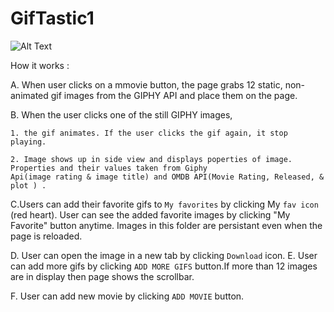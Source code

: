# GifTastic1

![Alt Text](https://mallika1.github.io/GifTastic1/assets/images/gifTastic.jpg)


How it works : 

A. When user clicks on a mmovie button, the page grabs 12 static, non-animated gif images from the GIPHY API and place them on the page. 

B. When the user clicks one of the still GIPHY images, 

    1. the gif animates. If the user clicks the gif again, it stop playing.

    2. Image shows up in side view and displays poperties of image. Properties and their values taken from Giphy
    Api(image rating & image title) and OMDB API(Movie Rating, Released, & plot ) . 

C.Users can add their favorite gifs to  `My favorites` by clicking My `fav icon` (red heart). User can see the added favorite images by clicking "My Favorite" button anytime. Images in this folder are persistant even when the page is reloaded.

D. User can open the image in a new tab by clicking  `Download` icon.
E. User can add more gifs by clicking `ADD MORE GIFS` button.If more than 12 images are in display then page shows the scrollbar.

F. User can add new movie by clicking `ADD MOVIE` button. 


               


